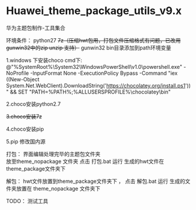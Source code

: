 # Huawei_theme_package_utils_v9.x
华为主题包制作-工具集合

环境条件：
python27
~~7z（压缩hwt包用，打包文件压缩格式有问题，已改用gunwin32中的zip unzip 支持）~~
gunwin32 bin目录添加到path环境变量

1.windows 下安装choco
cmd下:
@"%SystemRoot%\System32\WindowsPowerShell\v1.0\powershell.exe" -NoProfile -InputFormat None -ExecutionPolicy Bypass -Command "iex ((New-Object System.Net.WebClient).DownloadString('https://chocolatey.org/install.ps1'))" && SET "PATH=%PATH%;%ALLUSERSPROFILE%\chocolatey\bin"


2.choco安装python2.7

~~3.choco安装7z~~

4.choco安装pip

5.pip 修改国内源

打包：
界面编辑处理完毕的主题包文件夹   
放至theme_nopackage 文件夹
点击 打包.bat 运行 
生成的hwt文件在theme_package文件夹下

解包：
hwt文件放置到theme_package文件夹下 ，
点击 解包.bat 运行
生成的文件夹放置在 theme_nopackage 文件夹下

TODO：
测试工具
